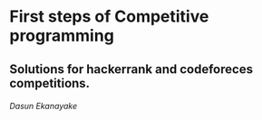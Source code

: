 # First steps of Competitive programming

## Solutions for hackerrank and codeforeces competitions.

###### Dasun Ekanayake
